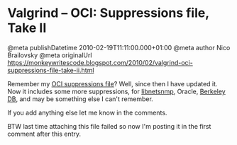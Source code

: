# Valgrind – OCI: Suppressions file, Take II

@meta publishDatetime 2010-02-19T11:11:00.000+01:00
@meta author Nico Brailovsky
@meta originalUrl https://monkeywritescode.blogspot.com/2010/02/valgrind-oci-suppressions-file-take-ii.html

Remember my [OCI suppressions file](md_blog/2009/0323_ValgrindOCISuppressionsfileFTW.md)? Well, since then I have updated it. Now it includes some more suppressions, for [libnetsnmp](http://www.net-snmp.org/), Oracle, [Berkeley DB](http://www.oracle.com/technology/products/berkeley-db/index.html), and may be something else I can't remember.

If you add anything else let me know in the comments.

BTW last time attaching this file failed so now I'm posting it in the first comment after this entry.

